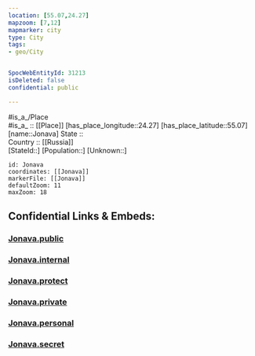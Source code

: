 ```yaml
---
location: [55.07,24.27] 
mapzoom: [7,12] 
mapmarker: city 
type: City
tags:
- geo/City


SpocWebEntityId: 31213
isDeleted: false
confidential: public

---
```

#is_a_/Place  
#is_a_ :: [[Place]] 
[has_place_longitude::24.27] 
[has_place_latitude::55.07] 
[name::Jonava] 
State ::  
Country :: [[Russia]]  
[StateId::] 
[Population::] 
[Unknown::] 


```leaflet
id: Jonava
coordinates: [[Jonava]] 
markerFile: [[Jonava]] 
defaultZoom: 11 
maxZoom: 18
```


## Confidential Links & Embeds: 

### [Jonava.public](/_public/\Earth\Continent\Europe\Europe~North\Lithuania\Counties~Lithuania\Kauno\CityJonava.public.md) 

### [Jonava.internal](/_internal/\Earth\Continent\Europe\Europe~North\Lithuania\Counties~Lithuania\Kauno\CityJonava.internal.md) 

### [Jonava.protect](/_protect/\Earth\Continent\Europe\Europe~North\Lithuania\Counties~Lithuania\Kauno\CityJonava.protect.md) 

### [Jonava.private](/_private/\Earth\Continent\Europe\Europe~North\Lithuania\Counties~Lithuania\Kauno\CityJonava.private.md) 

### [Jonava.personal](/_personal/\Earth\Continent\Europe\Europe~North\Lithuania\Counties~Lithuania\Kauno\CityJonava.personal.md) 

### [Jonava.secret](/_secret/\Earth\Continent\Europe\Europe~North\Lithuania\Counties~Lithuania\Kauno\CityJonava.secret.md)

